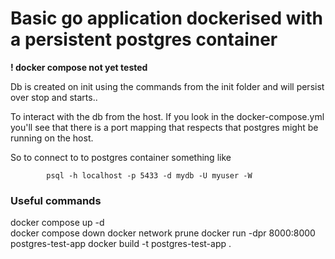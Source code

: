 # Basic go application dockerised with a persistent postgres container

**! docker compose not yet tested**

Db is created on init using the commands from the init folder and will persist over stop and starts..

To interact with the db from the host. If you look in the docker-compose.yml you'll see that there is a port mapping that respects that postgres might be running on the host.

So to connect to to postgres container something like

            psql -h localhost -p 5433 -d mydb -U myuser -W

### Useful commands

docker compose up -d  
docker compose down
docker network prune
docker run -dpr 8000:8000 postgres-test-app
docker build -t postgres-test-app .
